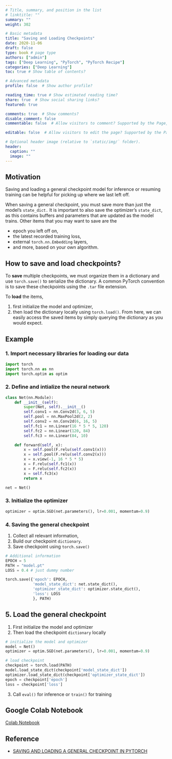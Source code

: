 ```yaml
---
# Title, summary, and position in the list
# linktitle: ""
summary: ""
weight: 302

# Basic metadata
title: "Saving and Loading Checkpoints"
date: 2020-11-06
draft: false
type: book # page type
authors: ["admin"]
tags: ["Deep Learning", "PyTorch", "PyTorch Recipe"]
categories: ["Deep Learning"]
toc: true # Show table of contents?

# Advanced metadata
profile: false  # Show author profile?

reading_time: true # Show estimated reading time?
share: true  # Show social sharing links?
featured: true

comments: true  # Show comments?
disable_comment: false
commentable: false  # Allow visitors to comment? Supported by the Page, Post, and Docs content types.

editable: false  # Allow visitors to edit the page? Supported by the Page, Post, and Docs content types.

# Optional header image (relative to `static/img/` folder).
header:
  caption: ""
  image: ""
---
```


## Motivation

Saving and loading a general checkpoint model for inference or resuming training can be helpful for picking up where we last left off. 

When saving a general checkpoint, you must save more than just the model’s `state_dict.` It is important to also save the optimizer’s `state_dict`, as this contains buffers and parameters that are updated as the model trains. Other items that you may want to save are the 

- epoch you left off on, 
- the latest recorded training loss, 
- external `torch.nn.Embedding` layers, 
- and more, based on your own algorithm.

## How to save and load checkpoints?

To **save** multiple checkpoints, we must organize them in a dictionary and use `torch.save()` to serialize the dictionary. A common PyTorch convention is to save these checkpoints using the `.tar` file extension. 

To **load** the items, 

1. first initialize the model and optimizer, 
2. then load the dictionary locally using `torch.load()`. From here, we can easily access the saved items by simply querying the dictionary as you would expect.

## Example

### 1. Import necessary libraries for loading our data

```python
import torch
import torch.nn as nn
import torch.optim as optim
```

### 2. Define and intialize the neural network

```python
class Net(nn.Module):
    def __init__(self):
        super(Net, self).__init__()
        self.conv1 = nn.Conv2d(3, 6, 5)
        self.pool = nn.MaxPool2d(2, 2)
        self.conv2 = nn.Conv2d(6, 16, 5)
        self.fc1 = nn.Linear(16 * 5 * 5, 120)
        self.fc2 = nn.Linear(120, 84)
        self.fc3 = nn.Linear(84, 10)

    def forward(self, x):
        x = self.pool(F.relu(self.conv1(x)))
        x = self.pool(F.relu(self.conv2(x)))
        x = x.view(-1, 16 * 5 * 5)
        x = F.relu(self.fc1(x))
        x = F.relu(self.fc2(x))
        x = self.fc3(x)
        return x

net = Net()
```

### 3. Initialize the optimizer

```python
optimizer = optim.SGD(net.parameters(), lr=0.001, momentum=0.9)
```

### 4. Saving the general checkpoint

1. Collect all relevant information, 
2. Build our checkpoint `dictionary`.
3. Save checkpoint using `torch.save()`

```python
# Additional information
EPOCH = 5
PATH = "model.pt"
LOSS = 0.4 # just dummy number

torch.save({'epoch': EPOCH,
            'model_state_dict': net.state_dict(),
            'optimizer_state_dict': optimizer.state_dict(),
            'loss': LOSS
            }, PATH)
```

## 5. Load the general checkpoint

1. First initialize the model and optimizer
2. Then load the checkpoint `dictionary` locally

```python
# initialize the model and optimizer
model = Net()
optimizer = optim.SGD(net.parameters(), lr=0.001, momentum=0.9)

# load checkpoint
checkpoint = torch.load(PATH)
model.load_state_dict(checkpoint['model_state_dict'])
optimizer.load_state_dict(checkpoint['optimizer_state_dict'])
epoch = checkpoint['epoch']
loss = checkpoint['loss']
```

3. Call `eval()` for inference or `train()` for training



## Google Colab Notebook

[Colab Notebook](https://colab.research.google.com/drive/1PlsftZnPEvyWkJUXIoM5M3a-UA1RTXhl?authuser=1) 







## Reference

- [SAVING AND LOADING A GENERAL CHECKPOINT IN PYTORCH](https://pytorch.org/tutorials/recipes/recipes/saving_and_loading_a_general_checkpoint.html)


